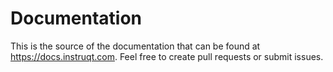 # Documentation

This is the source of the documentation that can be found at https://docs.instruqt.com. Feel free to create pull requests or submit issues.

